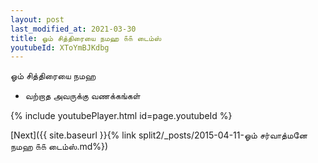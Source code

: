 ```yaml
---
layout: post
last_modified_at: 2021-03-30
title: ஓம் சித்திரையை நமஹ ௧௧ டைம்ஸ்
youtubeId: XToYmBJKdbg
---
```

 
 
 ஓம் சித்திரையை நமஹ  
 
 - வற்றாத அவருக்கு வணக்கங்கள் 
 
  
 
  
 
 
 
 
 
 


{% include youtubePlayer.html id=page.youtubeId %}
 
[Next]({{ site.baseurl }}{% link  split2/_posts/2015-04-11-ஓம் சர்வாத்மனே நமஹ ௧௧ டைம்ஸ்.md%})
 
